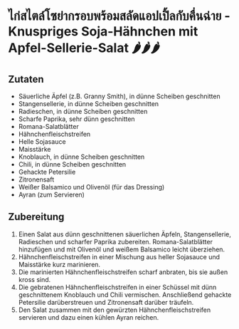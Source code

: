 # ไก่สไตล์โซย่ากรอบพร้อมสลัดแอปเปิ้ลกับคื่นฉ่าย - Knuspriges Soja-Hähnchen mit Apfel-Sellerie-Salat 🌶️🌶️🌶️

## Zutaten
- Säuerliche Äpfel (z.B. Granny Smith), in dünne Scheiben geschnitten
- Stangensellerie, in dünne Scheiben geschnitten
- Radieschen, in dünne Scheiben geschnitten
- Scharfe Paprika, sehr dünn geschnitten
- Romana-Salatblätter
- Hähnchenfleischstreifen
- Helle Sojasauce
- Maisstärke
- Knoblauch, in dünne Scheiben geschnitten
- Chili, in dünne Scheiben geschnitten
- Gehackte Petersilie
- Zitronensaft
- Weißer Balsamico und Olivenöl (für das Dressing)
- Ayran (zum Servieren)

## Zubereitung
1. Einen Salat aus dünn geschnittenen säuerlichen Äpfeln, Stangensellerie, Radieschen und scharfer Paprika zubereiten. Romana-Salatblätter hinzufügen und mit Olivenöl und weißem Balsamico leicht überziehen.
2. Hähnchenfleischstreifen in einer Mischung aus heller Sojasauce und Maisstärke kurz marinieren.
3. Die marinierten Hähnchenfleischstreifen scharf anbraten, bis sie außen kross sind.
4. Die gebratenen Hähnchenfleischstreifen in einer Schüssel mit dünn geschnittenem Knoblauch und Chili vermischen. Anschließend gehackte Petersilie darüberstreuen und Zitronensaft darüber träufeln.
5. Den Salat zusammen mit den gewürzten Hähnchenfleischstreifen servieren und dazu einen kühlen Ayran reichen.
